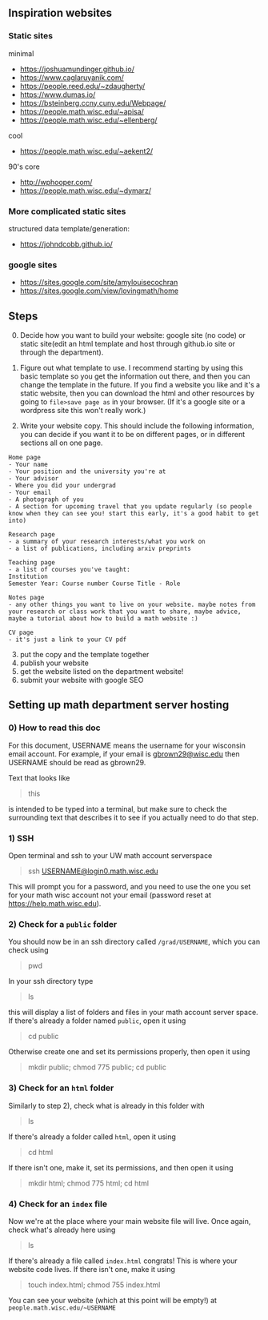 ## Inspiration websites
### Static sites
minimal
- https://joshuamundinger.github.io/
- https://www.caglaruyanik.com/
- https://people.reed.edu/~zdaugherty/
- https://www.dumas.io/
- https://bsteinberg.ccny.cuny.edu/Webpage/
- https://people.math.wisc.edu/~apisa/
- https://people.math.wisc.edu/~ellenberg/

cool
- https://people.math.wisc.edu/~aekent2/

90's core
- http://wphooper.com/
- https://people.math.wisc.edu/~dymarz/

### More complicated static sites
structured data template/generation:
- https://johndcobb.github.io/

### google sites
- https://sites.google.com/site/amylouisecochran
- https://sites.google.com/view/lovingmath/home


## Steps
0) Decide how you want to build your website: google site (no code) or static site(edit an html template and host through github.io site or through the department).
1) Figure out what template to use. I recommend starting by using this basic template so you get the information out there, and then you can change the template in the future. If you find a website you like and it's a static website, then you can download the html and other resources by going to `file>save page as` in your browser. (If it's a google site or a wordpress site this won't really work.)

2) Write your website copy. This should include the following information, you can decide if you want it to be on different pages, or in different sections all on one page.
```
Home page
- Your name
- Your position and the university you're at
- Your advisor
- Where you did your undergrad
- Your email 
- A photograph of you
- A section for upcoming travel that you update regularly (so people know when they can see you! start this early, it's a good habit to get into)

Research page
- a summary of your research interests/what you work on
- a list of publications, including arxiv preprints

Teaching page
- a list of courses you've taught: 
Institution
Semester Year: Course number Course Title - Role

Notes page
- any other things you want to live on your website. maybe notes from your research or class work that you want to share, maybe advice, maybe a tutorial about how to build a math website :) 

CV page
- it's just a link to your CV pdf
```
3) put the copy and the template together
4) publish your website
5) get the website listed on the department website!
6) submit your website with google SEO

## Setting up math department server hosting
### 0) How to read this doc
For this document, USERNAME means the username for your wisconsin email account. For example, if your email is gbrown29@wisc.edu then USERNAME should be read as gbrown29. 

Text that looks like 
> this 

is intended to be typed into a terminal, but make sure to check the surrounding text that describes it to see if you actually need to do that step. 

### 1) SSH
Open terminal and ssh to your UW math account serverspace

> ssh USERNAME@login0.math.wisc.edu

This will prompt you for a password, and you need to use the one you set for your math wisc account not your email (password reset at https://help.math.wisc.edu).

### 2) Check for a `public` folder

You should now be in an ssh directory called `/grad/USERNAME`, which you can check using

> pwd

In your ssh directory type 

> ls 

this will display a list of folders and files in your math account server space. If there's already a folder named `public`, open it using 

> cd public

Otherwise create one and set its permissions properly, then open it using 

> mkdir public; chmod 775 public; cd public

### 3) Check for an `html` folder

Similarly to step 2), check what is already in this folder with

> ls

If there's already a folder called `html`, open it using 

> cd html

If there isn't one, make it, set its permissions, and then open it using 

> mkdir html; chmod 775 html; cd html


### 4) Check for an `index` file

Now we're at the place where your main website file will live. Once again, check what's already here using 

> ls 

If there's already a file called `index.html` congrats! This is where your website code lives. If there isn't one, make it using 

> touch index.html; chmod 755 index.html 

You can see your website (which at this point will be empty!) at `people.math.wisc.edu/~USERNAME`

